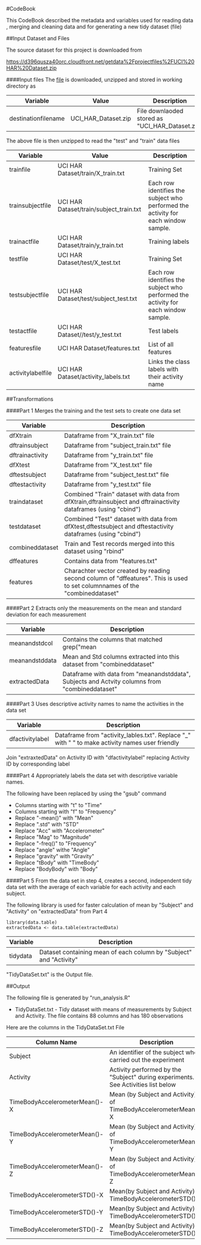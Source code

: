#CodeBook

This CodeBook described the metadata and variables used for reading data , merging and cleaning data and for generating a new tidy dataset (file)

##Input Dataset and Files

The source dataset for this project is downloaded from 

https://d396qusza40orc.cloudfront.net/getdata%2Fprojectfiles%2FUCI%20HAR%20Dataset.zip 

####Input files
The [file](https://d396qusza40orc.cloudfront.net/getdata%2Fprojectfiles%2FUCI%20HAR%20Dataset.zip) is downloaded, unzipped and stored in working directory as

| Variable | Value | Description|
| ------ | ----- | ----------- |
| destinationfilename|UCI_HAR_Dataset.zip| File downlaoded stored as "UCI_HAR_Dataset.zip" |

The above file is then unzipped to read the "test" and "train" data files

| Variable | Value | Description|
| ------ | ----- | ----------- |
|trainfile|UCI HAR Dataset/train/X_train.txt|Training Set|
|trainsubjectfile|UCI HAR Dataset/train/subject_train.txt|Each row identifies the subject who performed the activity for each window sample.|
|trainactfile|UCI HAR Dataset/train/y_train.txt|Training labels|
|testfile|UCI HAR Dataset/test/X_test.txt|Training Set|
|testsubjectfile|UCI HAR Dataset/test/subject_test.txt|Each row identifies the subject who performed the activity for each window sample.|
|testactfile|UCI HAR Dataset//test/y_test.txt|Test labels|
|featuresfile|UCI HAR Dataset/features.txt|List of all features|
|activitylabelfile|UCI HAR Dataset/activity_labels.txt|Links the class labels with their activity name|

##Transformations 

####Part 1
Merges the training and the test sets to create one data set

| Variable | Description|
| ------ | ----------- |
|dfXtrain| Dataframe from "X_train.txt" file|
|dftrainsubject| Dataframe from "subject_train.txt" file|
|dftrainactivity| Dataframe from "y_train.txt" file|
|dfXtest| Dataframe from "X_test.txt" file|
|dftestsubject| Dataframe from "subject_test.txt" file|
|dftestactivity| Dataframe from "y_test.txt" file|
|traindataset| Combined "Train" dataset with data from dfXtrain,dftrainsubject and dftrainactivity dataframes (using "cbind")|
|testdataset| Combined "Test" dataset with data from dfXtest,dftestsubject and dftestactivity dataframes (using "cbind")|
|combineddataset| Train and Test records merged into this dataset using "rbind"|
|dffeatures|Contains data from "features.txt"|
|features|Charachter vector created by reading second column of "dffeatures". This is used to set columnnames of the "combineddataset"|

####Part 2
Extracts only the measurements on the mean and standard deviation for each measurement

| Variable | Description|
| ------ | ----------- |
|meanandstdcol| Contains the columns that matched grep("mean|std", features, ignore.case = TRUE)|
|meanandstddata| Mean and Std columns extracted into this dataset from "combineddataset"|
|extractedData| Dataframe with data from "meanandstddata", Subjects and Actvity columns from "combineddataset"|

####Part 3
Uses descriptive activity names to name the activities in the data set

| Variable | Description|
| ------ | ----------- |
|dfactivitylabel| Dataframe from "activity_lables.txt". Replace "_" with " " to make activity names user friendly|

Join "extraxtedData" on Activity ID with "dfactivitylabel" replacing Activity ID by corresponding label

####Part 4
Appropriately labels the data set with descriptive variable names. 

The following have been replaced by using the "gsub" command
* Columns starting with "t" to "Time"
* Columns starting with "f" to "Frequency"
* Replace "-mean()" with "Mean"
* Replace ".std" with "STD"
* Replace "Acc" with "Accelerometer"
* Replace "Mag" to "Magnitude"
* Replace "-freq()" to "Frequency"
* Replace "angle" withe "Angle"
* Replace "gravity" with "Gravity"
* Replace "tBody" with "TimeBody"
* Replace "BodyBody" with "Body"

####Part 5
From the data set in step 4, creates a second, independent tidy data set with the average of each variable for each activity and each subject.
 
The following library is used for faster calculation of mean by "Subject" and "Activity" on "extractedData" from Part 4
```
library(data.table)
extractedData <- data.table(extractedData)
```
| Variable | Description|
| ------ | ----------- |
|tidydata| Dataset containing mean of each column by "Subject" and "Activity"|

"TidyDataSet.txt" is the Output file.

##Output

The following file is generated by "run_analysis.R" 

* TidyDataSet.txt - Tidy dataset with means of measurements by Subject and Activity. The file contains 88 columns and has 180 observations

Here are the columns in the TidyDataSet.txt File

| Column Name | Description |
| ----------- | ------------|
| Subject | An identifier of the subject who carried out the experiment|
| Activity| Activity performed by the "Subject" during experiments. See Activities list below|
| TimeBodyAccelerometerMean()-X | Mean (by Subject and Activity) of TimeBodyAccelerometerMean()-X |
| TimeBodyAccelerometerMean()-Y | Mean (by Subject and Activity) of TimeBodyAccelerometerMean()-Y |
| TimeBodyAccelerometerMean()-Z | Mean (by Subject and Activity) of TimeBodyAccelerometerMean()-Z|
| TimeBodyAccelerometerSTD()-X | Mean(by Subject and Activity) of TimeBodyAccelerometerSTD()-X|
| TimeBodyAccelerometerSTD()-Y | Mean(by Subject and Activity) of TimeBodyAccelerometerSTD()-Y|
| TimeBodyAccelerometerSTD()-Z | Mean(by Subject and Activity) of TimeBodyAccelerometerSTD()-Z|











